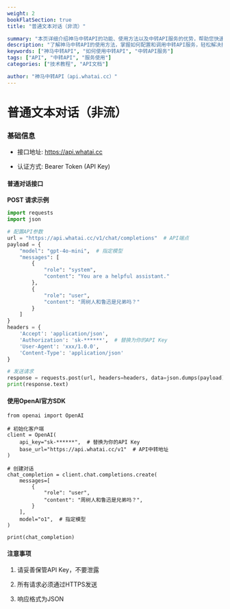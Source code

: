 ```yaml
---
weight: 2
bookFlatSection: true
title: "普通文本对话（非流）"

summary: "本页详细介绍神马中转API的功能、使用方法以及中转API服务的优势，帮助您快速上手并提升效率。"
description: "了解神马中转API的使用方法，掌握如何配置和调用中转API服务，轻松解决接口调用难题。"
keywords: ["神马中转API", "如何使用中转API", "中转API服务"]
tags: ["API", "中转API", "服务使用"]
categories: ["技术教程", "API文档"]

author: "神马中转API（api.whatai.cc）"
---
```


# 普通文本对话（非流）


### **基础信息**



*   接口地址: https://api.whatai.cc

*   认证方式: Bearer Token (API Key)

#### **普通对话接口**

**POST 请求示例**

```python
import requests
import json

# 配置API参数
url = "https://api.whatai.cc/v1/chat/completions"  # API端点
payload = {
    "model": "gpt-4o-mini",  # 指定模型
    "messages": [
        {
            "role": "system",
            "content": "You are a helpful assistant."
        },
        {
            "role": "user",
            "content": "周树人和鲁迅是兄弟吗？"
        }
    ]
}
headers = {
    'Accept': 'application/json',
    'Authorization': 'sk-******',  # 替换为你的API Key
    'User-Agent': 'xxx/1.0.0',
    'Content-Type': 'application/json'
}

# 发送请求
response = requests.post(url, headers=headers, data=json.dumps(payload))
print(response.text)
```


#### **使用OpenAI官方SDK**
```
from openai import OpenAI

# 初始化客户端
client = OpenAI(
    api_key="sk-******",  # 替换为你的API Key
    base_url="https://api.whatai.cc/v1"  # API中转地址
)

# 创建对话
chat_completion = client.chat.completions.create(
    messages=[
        {
            "role": "user",
            "content": "周树人和鲁迅是兄弟吗？",
        }
    ],
    model="o1",  # 指定模型
)

print(chat_completion)

```


#### **注意事项**

1.   请妥善保管API Key，不要泄露

2.   所有请求必须通过HTTPS发送

3.   响应格式为JSON



